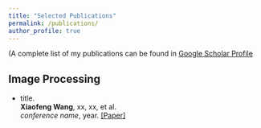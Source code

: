 ```yaml
---
title: "Selected Publications"
permalink: /publications/
author_profile: true
---
```


(A complete list of my publications can be found in [Google Scholar Profile](https://scholar.google.com/citations?user=ZN73_1AAAAAJ&hl=en&oi=ao)

## Image Processing

* title.<br>
<b>Xiaofeng Wang</b>, xx, xx, et al.<br>
<i>conference name</i>, year. [[Paper]](https://ieeexplore.ieee.org/abstract/document/10074854) 



